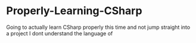 # Properly-Learning-CSharp
Going to actually learn CSharp properly this time and not jump straight into a project I dont understand the language of
